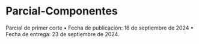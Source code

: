 # Parcial-Componentes
Parcial de primer corte • Fecha de publicación: 16 de septiembre de 2024  • Fecha de entrega: 23 de septiembre de 2024.

